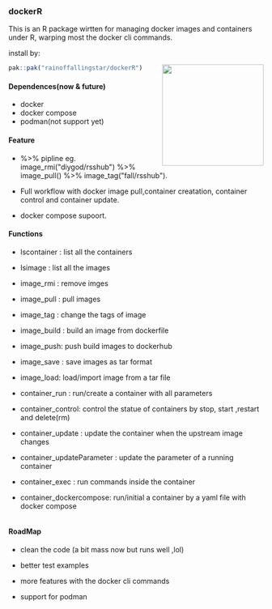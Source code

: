 ### dockerR

This is an R package wirtten for managing docker images and containers under R, warping most the docker cli commands.

install by:

<img src="https://foruda.gitee.com/images/1710815823750079839/22ebe5a9_8192230.png" height="200" align="right"/>

``` r
pak::pak("rainoffallingstar/dockerR")
```

#### Dependences(now & future)

-   docker
-   docker compose
-   podman(not support yet)

#### Feature

-   %\>% pipline eg. image_rmi("diygod/rsshub") %\>% image_pull() %\>% image_tag("fall/rsshub").

-   Full workflow with docker image pull,container creatation, container control and container update.

-   docker compose supoort.

#### Functions

-   lscontainer : list all the containers

-   lsimage : list all the images

-   image_rmi : remove imges

-   image_pull : pull images

-   image_tag : change the tags of image

-   image_build : build an image from dockerfile

-   image_push: push build images to dockerhub

-   image_save : save images as tar format

-   image_load: load/import image from a tar file

-   container_run : run/create a container with all parameters

-   container_control: control the statue of containers by stop, start ,restart and delete(rm)

-   container_update : update the container when the upstream image changes

-   container_updateParameter : update the parameter of a running container

-   container_exec : run commands inside the container

-   container_dockercompose: run/initial a container by a yaml file with docker compose

    ```         
    ```

#### RoadMap

-   clean the code (a bit mass now but runs well ,lol)

-   better test examples

-   more features with the docker cli commands

-   support for podman
